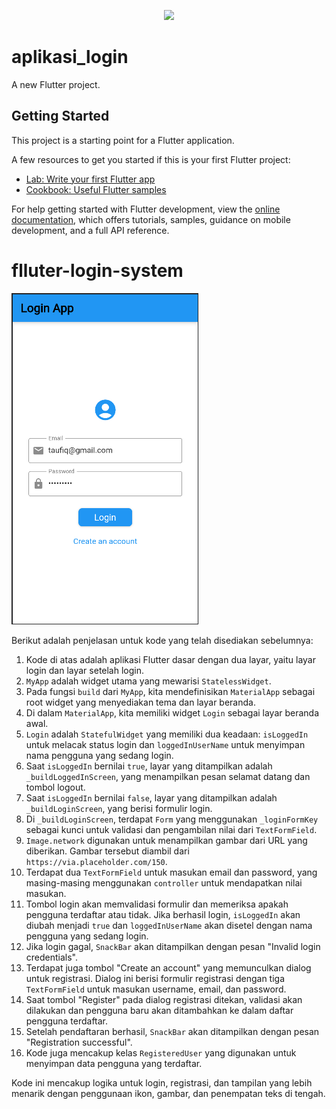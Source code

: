 <p align="center"><a href="https://github.com/taufiqalif" target="_blank"><img src="https://github.com/taufiqalif/Lab8Web/blob/master/img/taufiq.png" width="400"></a></p>

# aplikasi_login

A new Flutter project.

## Getting Started

This project is a starting point for a Flutter application.

A few resources to get you started if this is your first Flutter project:

- [Lab: Write your first Flutter app](https://docs.flutter.dev/get-started/codelab)
- [Cookbook: Useful Flutter samples](https://docs.flutter.dev/cookbook)

For help getting started with Flutter development, view the
[online documentation](https://docs.flutter.dev/), which offers tutorials,
samples, guidance on mobile development, and a full API reference.
# flluter-login-system

![01.png](img/01.png)

Berikut adalah penjelasan untuk kode yang telah disediakan sebelumnya:

1. Kode di atas adalah aplikasi Flutter dasar dengan dua layar, yaitu layar login dan layar setelah login.
2. `MyApp` adalah widget utama yang mewarisi `StatelessWidget`.
3. Pada fungsi `build` dari `MyApp`, kita mendefinisikan `MaterialApp` sebagai root widget yang menyediakan tema dan layar beranda.
4. Di dalam `MaterialApp`, kita memiliki widget `Login` sebagai layar beranda awal.
5. `Login` adalah `StatefulWidget` yang memiliki dua keadaan: `isLoggedIn` untuk melacak status login dan `loggedInUserName` untuk menyimpan nama pengguna yang sedang login.
6. Saat `isLoggedIn` bernilai `true`, layar yang ditampilkan adalah `_buildLoggedInScreen`, yang menampilkan pesan selamat datang dan tombol logout.
7. Saat `isLoggedIn` bernilai `false`, layar yang ditampilkan adalah `_buildLoginScreen`, yang berisi formulir login.
8. Di `_buildLoginScreen`, terdapat `Form` yang menggunakan `_loginFormKey` sebagai kunci untuk validasi dan pengambilan nilai dari `TextFormField`.
9. `Image.network` digunakan untuk menampilkan gambar dari URL yang diberikan. Gambar tersebut diambil dari `https://via.placeholder.com/150`.
10. Terdapat dua `TextFormField` untuk masukan email dan password, yang masing-masing menggunakan `controller` untuk mendapatkan nilai masukan.
11. Tombol login akan memvalidasi formulir dan memeriksa apakah pengguna terdaftar atau tidak. Jika berhasil login, `isLoggedIn` akan diubah menjadi `true` dan `loggedInUserName` akan disetel dengan nama pengguna yang sedang login.
12. Jika login gagal, `SnackBar` akan ditampilkan dengan pesan "Invalid login credentials".
13. Terdapat juga tombol "Create an account" yang memunculkan dialog untuk registrasi. Dialog ini berisi formulir registrasi dengan tiga `TextFormField` untuk masukan username, email, dan password.
14. Saat tombol "Register" pada dialog registrasi ditekan, validasi akan dilakukan dan pengguna baru akan ditambahkan ke dalam daftar pengguna terdaftar.
15. Setelah pendaftaran berhasil, `SnackBar` akan ditampilkan dengan pesan "Registration successful".
16. Kode juga mencakup kelas `RegisteredUser` yang digunakan untuk menyimpan data pengguna yang terdaftar.

Kode ini mencakup logika untuk login, registrasi, dan tampilan yang lebih menarik dengan penggunaan ikon, gambar, dan penempatan teks di tengah.